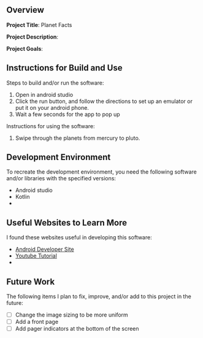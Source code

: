 ## Overview

**Project Title**: Planet Facts

**Project Description**: 

**Project Goals**:

## Instructions for Build and Use

Steps to build and/or run the software:

1. Open in android studio
2. Click the run button, and follow the directions to set up an emulator or put it on your android phone.
3. Wait a few seconds for the app to pop up

Instructions for using the software:

1. Swipe through the planets from mercury to pluto.


## Development Environment 

To recreate the development environment, you need the following software and/or libraries with the specified versions:

* Android studio
* Kotlin
*

## Useful Websites to Learn More

I found these websites useful in developing this software:

* [Android Developer Site](https://developer.android.com/develop/ui/compose/layouts/pager)
* [Youtube Tutorial](https://www.youtube.com/watch?v=6_wK_Ud8--0&t=155s&ab_channel=PhilippLackner)
*

## Future Work

The following items I plan to fix, improve, and/or add to this project in the future:

* [ ] Change the image sizing to be more uniform
* [ ] Add a front page
* [ ] Add pager indicators at the bottom of the screen
